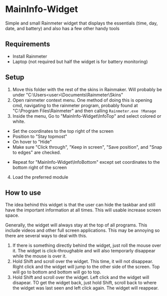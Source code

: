 # MainInfo-Widget
Simple and small Rainmeter widget that displays the essentials (time, day, date, and battery) and also has a few other handy tools

## Requirements
- Install Rainmeter
- Laptop (not required but half the widget is for battery monitoring)

## Setup
1. Move this folder with the rest of the skins in Rainmaker. Will probably be under "C:\Users\<user>\Documents\Rainmeter\Skins"
2. Open rainmeter context menu. One method of doing this is opening cmd, navigating to the rainmeter program, probably found at "C:\Program Files\Rainmeter" and then calling `Rainmeter.exe !Manage`
3. Inside the menu, Go to "MainInfo-Widget\InfoTop" and select colored or white.
  - Set the coordinates to the top right of the screen
  - Position to "Stay topmost"
  - On hover to "Hide"
  - Make sure "Click through", "Keep in screen", "Save position", and "Snap to edges" are checked.
  * Repeat for "MainInfo-Widget\InfoBottom" except set coordinates to the bottom right of the screen
4. Load the preferred module

## How to use
The idea behind this widget is that the user can hide the taskbar and still have the important information at all times. This will usable increase screen space.

Generally, the widget will always stay at the top of all programs. This include videos and other full screen applications. This may be annoying so there are several ways to deal with this.

1. If there is something directly behind the widget, just roll the mouse over it. The widget is click-throughable and will also temporarly disappear while the mouse is over it.
2. Hold Shift and scroll over the widget. This time, it will not disappear. Right click and the widget will jump to the other side of the screen. Top will go to bottom and bottom will go to top.
3. Hold Shift and scroll over the widget. Left click and the widget will disapear. TO get the widget back, just hold Shift, scroll back to where the widget was last seen and left click again. The widget will reappear.
